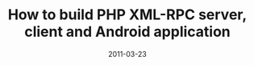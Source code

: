 ---
title: "How to build PHP XML-RPC server, client and Android application"
url: "https://www.codeforest.net/how-to-build-php-xml-rpc-server-client-and-android-app"
date: "2011-03-23"
excerpt: "This article will show how to build PHP XML RPC server and how to consume provided services with PHP and an Android application as a client. PHP side of things will be built on top of Zend Framework and for Android will be using very thin XML RPC library android-xmlrpc."
---